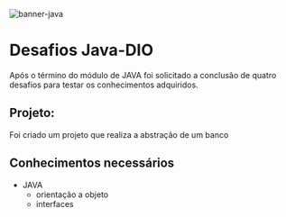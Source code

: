 ![banner-java](https://user-images.githubusercontent.com/66692202/182419649-de5e3e9e-fff8-4d2a-b03c-b7b53217696d.png)

# Desafios Java-DIO

Após o término do módulo de JAVA foi solicitado a conclusão de quatro desafios para testar os conhecimentos adquiridos.

## Projeto:

Foi criado um projeto que realiza a abstração de um banco

## Conhecimentos necessários 

- JAVA
  - orientação a objeto
  - interfaces

